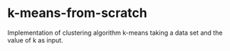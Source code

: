 # k-means-from-scratch
Implementation of clustering algorithm k-means taking a data set and the value of k as input.
